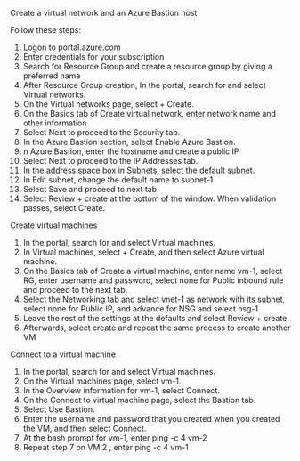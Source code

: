 Create a virtual network and an Azure Bastion host

Follow these steps:
1. Logon to portal.azure.com
2. Enter credentials for your subscription
3. Search for Resource Group and create a resource group by giving a preferred name
4. After Resource Group creation, In the portal, search for and select Virtual networks.
5. On the Virtual networks page, select + Create.
6. On the Basics tab of Create virtual network, enter network name and other information
7. Select Next to proceed to the Security tab.
8. In the Azure Bastion section, select Enable Azure Bastion.
9. n Azure Bastion, enter the hostname and create a public IP
10. Select Next to proceed to the IP Addresses tab.
11. In the address space box in Subnets, select the default subnet.
12. In Edit subnet, change the default name to subnet-1
13. Select Save and proceed to next tab
14. Select Review + create at the bottom of the window. When validation passes, select Create.

Create virtual machines

1. In the portal, search for and select Virtual machines.
2. In Virtual machines, select + Create, and then select Azure virtual machine.
3. On the Basics tab of Create a virtual machine, enter name vm-1, select RG, enter username and password, select none for Public inbound rule and proceed to the next tab.
4. Select the Networking tab and select vnet-1 as network with its subnet, select none for Public IP, and advance for NSG and select nsg-1
5. Leave the rest of the settings at the defaults and select Review + create.
6. Afterwards, select create and repeat the same process to create another VM

Connect to a virtual machine

1. In the portal, search for and select Virtual machines.
2. On the Virtual machines page, select vm-1.
3. In the Overview information for vm-1, select Connect.
4. On the Connect to virtual machine page, select the Bastion tab.
5. Select Use Bastion.
6. Enter the username and password that you created when you created the VM, and then select Connect.
7. At the bash prompt for vm-1, enter ping -c 4 vm-2
8. Repeat step 7 on VM 2 , enter ping -c 4 vm-1